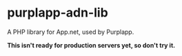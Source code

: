 purplapp-adn-lib
========

A PHP library for App.net, used by Purplapp.

**This isn't ready for production servers yet, so don't try it.**
